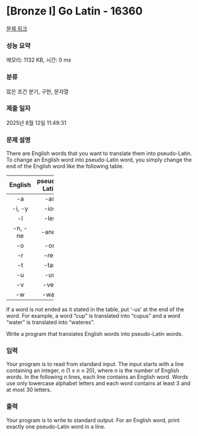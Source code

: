 # [Bronze I] Go Latin - 16360 

[문제 링크](https://www.acmicpc.net/problem/16360) 

### 성능 요약

메모리: 1132 KB, 시간: 0 ms

### 분류

많은 조건 분기, 구현, 문자열

### 제출 일자

2025년 8월 12일 11:49:31

### 문제 설명

<p>There are English words that you want to translate them into pseudo-Latin. To change an English word into pseudo-Latin word, you simply change the end of the English word like the following table.</p>

<table class="table table table-bordered" style="width: 25%;">
	<thead>
		<tr>
			<th style="text-align:center;">English</th>
			<th style="text-align:center;">pseudo-Latin</th>
		</tr>
	</thead>
	<tbody>
		<tr>
			<td style="text-align:center;">-a</td>
			<td style="text-align:center;">-as</td>
		</tr>
		<tr>
			<td style="text-align:center;">-i, -y</td>
			<td style="text-align:center;">-ios</td>
		</tr>
		<tr>
			<td style="text-align:center;">-l</td>
			<td style="text-align:center;">-les</td>
		</tr>
		<tr>
			<td style="text-align:center;">-n, -ne</td>
			<td style="text-align:center;">-anes</td>
		</tr>
		<tr>
			<td style="text-align:center;">-o</td>
			<td style="text-align:center;">-os</td>
		</tr>
		<tr>
			<td style="text-align:center;">-r</td>
			<td style="text-align:center;">-res</td>
		</tr>
		<tr>
			<td style="text-align:center;">-t</td>
			<td style="text-align:center;">-tas</td>
		</tr>
		<tr>
			<td style="text-align:center;">-u</td>
			<td style="text-align:center;">-us</td>
		</tr>
		<tr>
			<td style="text-align:center;">-v</td>
			<td style="text-align:center;">-ves</td>
		</tr>
		<tr>
			<td style="text-align:center;">-w</td>
			<td style="text-align:center;">-was</td>
		</tr>
	</tbody>
</table>

<p>If a word is not ended as it stated in the table, put ‘-us’ at the end of the word. For example, a word “cup” is translated into “cupus” and a word “water” is translated into “wateres”.</p>

<p>Write a program that translates English words into pseudo-Latin words.</p>

### 입력 

 <p>Your program is to read from standard input. The input starts with a line containing an integer, <em>n</em> (1 ≤ <em>n</em> ≤ 20), where <em>n</em> is the number of English words. In the following <em>n</em> lines, each line contains an English word. Words use only lowercase alphabet letters and each word contains at least 3 and at most 30 letters.</p>

### 출력 

 <p>Your program is to write to standard output. For an English word, print exactly one pseudo-Latin word in a line.</p>

